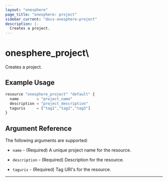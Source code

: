```yaml
---
layout: "onesphere"
page_title: "onesphere: project"
sidebar_current: "docs-onesphere-project"
description: |-
  Creates a project.
---
```


# onesphere\_project\

Creates a project.

## Example Usage

```js
resource "onesphere_project" "default" {
  name        = "project_name"
  description = "project_description"
  taguris     = ["tag1","tag2","tag3"]
}
```

## Argument Reference

The following arguments are supported: 

* `name` - (Required) A unique project name for the resource.

* `description` - (Required) Description for the resource.

* `taguris` - (Required) Tag URI's for the resource.

---